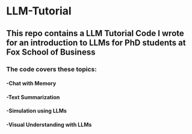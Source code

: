 # LLM-Tutorial
## This repo contains a LLM Tutorial Code I wrote for an introduction to LLMs for PhD students at Fox School of Business
### The code covers these topics:
#### -Chat with Memory
#### -Text Summarization
#### -Simulation using LLMs
#### -Visual Understanding with LLMs
